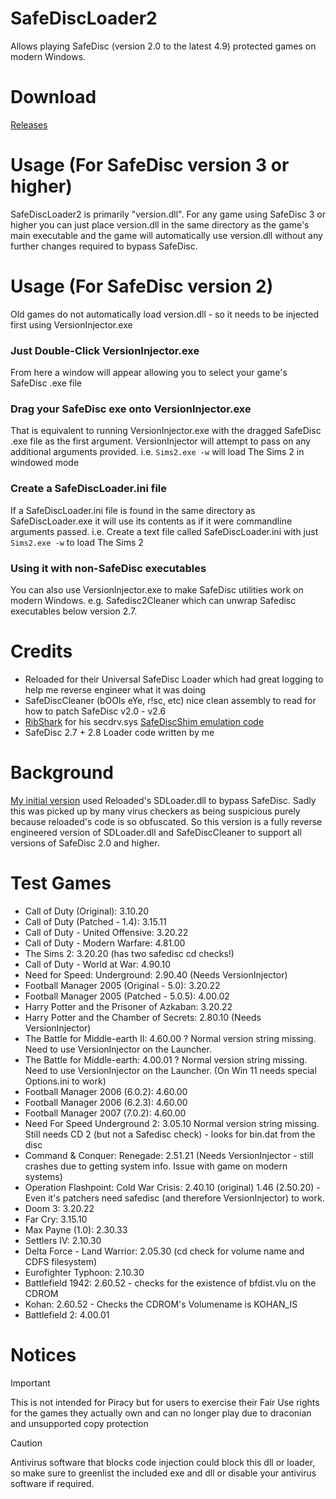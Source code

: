 # SafeDiscLoader2
Allows playing SafeDisc (version 2.0 to the latest 4.9) protected games on modern Windows. 

# Download
[Releases](https://github.com/nckstwrt/SafeDiscLoader2/releases)

# Usage (For SafeDisc version 3 or higher)
SafeDiscLoader2 is primarily "version.dll". For any game using SafeDisc 3 or higher you can just place version.dll in the same directory as the game's main executable and the game will automatically use version.dll without any further changes required to bypass SafeDisc.

# Usage (For SafeDisc version 2)
Old games do not automatically load version.dll - so it needs to be injected first using VersionInjector.exe

### Just Double-Click VersionInjector.exe
From here a window will appear allowing you to select your game's SafeDisc .exe file
### Drag your SafeDisc exe onto VersionInjector.exe
That is equivalent to running VersionInjector.exe with the dragged SafeDisc .exe file as the first argument. VersionInjector will attempt to pass on any additional arguments provided. i.e. `Sims2.exe -w` will load The Sims 2 in windowed mode
### Create a SafeDiscLoader.ini file
If a SafeDiscLoader.ini file is found in the same directory as SafeDiscLoader.exe it will use its contents as if it were commandline arguments passed. i.e. Create a text file called SafeDiscLoader.ini with just `Sims2.exe -w` to load The Sims 2
### Using it with non-SafeDisc executables
You can also use VersionInjector.exe to make SafeDisc utilities work on modern Windows. e.g. Safedisc2Cleaner which can unwrap Safedisc executables below version 2.7.

# Credits
*  Reloaded for their Universal SafeDisc Loader which had great logging to help me reverse engineer what it was doing
*  SafeDiscCleaner (bOOls eYe, r!sc, etc) nice clean assembly to read for how to patch SafeDisc v2.0 - v2.6
*  [RibShark](https://twitter.com/RibShark) for his secdrv.sys [SafeDiscShim emulation code](https://github.com/RibShark/SafeDiscShim)
*  SafeDisc 2.7 + 2.8 Loader code written by me

# Background
[My initial version](https://github.com/nckstwrt/SafeDiscLoader) used Reloaded's SDLoader.dll to bypass SafeDisc. Sadly this was picked up by many virus checkers as being suspicious purely because reloaded's code is so obfuscated. So this version is a fully reverse engineered version of SDLoader.dll and SafeDiscCleaner to support all versions of SafeDisc 2.0 and higher.

# Test Games
* Call of Duty (Original): 3.10.20
* Call of Duty (Patched - 1.4): 3.15.11 
* Call of Duty - United Offensive: 3.20.22
* Call of Duty - Modern Warfare: 4.81.00
* The Sims 2: 3.20.20 (has two safedisc cd checks!)
* Call of Duty - World at War: 4.90.10
* Need for Speed: Underground: 2.90.40 (Needs VersionInjector)
* Football Manager 2005 (Original - 5.0): 3.20.22
* Football Manager 2005 (Patched - 5.0.5): 4.00.02
* Harry Potter and the Prisoner of Azkaban: 3.20.22
* Harry Potter and the Chamber of Secrets: 2.80.10 (Needs VersionInjector)
* The Battle for Middle-earth II: 4.60.00 ? Normal version string missing. Need to use VersionInjector on the Launcher.
* The Battle for Middle-earth: 4.00.01 ? Normal version string missing. Need to use VersionInjector on the Launcher. (On Win 11 needs special Options.ini to work)
* Football Manager 2006 (6.0.2): 4.60.00
* Football Manager 2006 (6.2.3): 4.60.00
* Football Manager 2007 (7.0.2): 4.60.00
* Need For Speed Underground 2: 3.05.10 Normal version string missing. Still needs CD 2 (but not a Safedisc check) - looks for bin.dat from the disc
* Command & Conquer: Renegade: 2.51.21 (Needs VersionInjector - still crashes due to getting system info. Issue with game on modern systems)
* Operation Flashpoint: Cold War Crisis: 2.40.10 (original) 1.46 (2.50.20) - Even it's patchers need safedisc (and therefore VersionInjector) to work.
* Doom 3: 3.20.22
* Far Cry: 3.15.10
* Max Payne (1.0): 2.30.33
* Settlers IV: 2.10.30
* Delta Force - Land Warrior: 2.05.30 (cd check for volume name and CDFS filesystem)
* Eurofighter Typhoon: 2.10.30
* Battlefield 1942: 2.60.52 - checks for the existence of bfdist.vlu on the CDROM
* Kohan: 2.60.52 - Checks the CDROM's Volumename is KOHAN_IS
* Battlefield 2: 4.00.01

 # Notices
> [!IMPORTANT]
> This is not intended for Piracy but for users to exercise their Fair Use rights for the games they actually own and can no longer play due to draconian and unsupported copy protection

> [!CAUTION]
> Antivirus software that blocks code injection could block this dll or loader, so make sure to greenlist the included exe and dll or disable your antivirus software if required.
